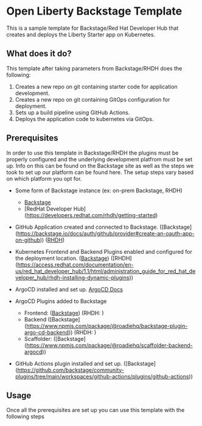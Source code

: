 # Open Liberty Backstage Template
This is a sample template for Backstage/Red Hat Developer Hub that creates and deploys the Liberty Starter app on Kubernetes.

## What does it do?
This template after taking parameters from Backstage/RHDH does the following:
1. Creates a new repo on git containing starter code for application development.
2. Creates a new repo on git containing GitOps configuration for deployment.
3. Sets up a build pipeline using GitHub Actions.
4. Deploys the application code to kubernetes via GitOps.

## Prerequisites
In order to use this template in Backstage/RHDH the plugins must be properly configured and the underlying development platfrom must be set up.  Info on this can be found on the Backstage site as well as the steps we took to set up our platform can be found here.  The setup steps vary based on which platform you opt for.
- Some form of Backstage instance (ex: on-prem Backstage, RHDH)
  - [Backstage](https://backstage.io/docs/getting-started/)
  - [RedHat Developer Hub] (https://developers.redhat.com/rhdh/getting-started)
- GitHub Application created and connected to Backstage. ([Backstage] (https://backstage.io/docs/auth/github/provider#create-an-oauth-app-on-github)) ([RHDH]( https://developers.redhat.com/learning/learn:openshift:install-and-configure-red-hat-developer-hub-and-explore-templating-basics/resource/resources:configure-github-access-red-hat-developer-hub))
- Kubernetes Frontend and Backend Plugins enabled and configured for the deployment location. ([Backstage](https://backstage.io/docs/features/kubernetes/installation)) ([RHDH] (https://access.redhat.com/documentation/en-us/red_hat_developer_hub/1.1/html/administration_guide_for_red_hat_developer_hub/rhdh-installing-dynamic-plugins))
- ArgoCD installed and set up. [ArgoCD Docs](https://argo-cd.readthedocs.io/en/stable/getting_started/)
- ArgoCD Plugins added to Backstage 
  - Frontend: ([Backstage](https://github.com/RoadieHQ/roadie-backstage-plugins/tree/main/plugins/frontend/backstage-plugin-argo-cd)) (RHDH: )
  - Backend ([Backstage] (https://www.npmjs.com/package/@roadiehq/backstage-plugin-argo-cd-backend)) (RHDH: )
  - Scaffolder: ([Backstage] (https://www.npmjs.com/package/@roadiehq/scaffolder-backend-argocd))
  
- GitHub Actions plugin installed and set up. ([Backstage] (https://github.com/backstage/community-plugins/tree/main/workspaces/github-actions/plugins/github-actions))

## Usage
Once all the prerequisites are set up you can use this template with the following steps
